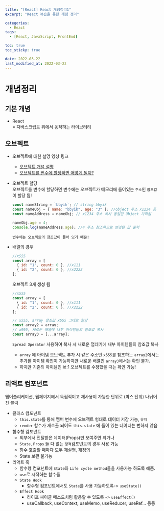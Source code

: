 ```yaml
---
title: "[React] React 개념정리1"
excerpt: "React 복습을 통한 개념 정리"

categories:
  - React
tags:
  - [React, JavaScript, FrontEnd]

toc: true
toc_sticky: true

date: 2022-03-22
last_modified_at: 2022-03-22
---
```


# 개념정리

## 기본 개념

- React  
  = 자바스크립트 위에서 동작하는 라이브러리

## 오브젝트

- 오브젝트에 대한 설명 영상 링크

  - [오브젝트 개념 설명](https://www.youtube.com/watch?v=1Lbr29tzAA8)
  - [오브젝트를 변수에 할당하면 어떻게 될까?](https://www.youtube.com/watch?v=__Zz17_5FRU)

- 오브젝트 할당  
  오브젝트를 변수에 할당하면 변수에는 오브젝트가 메모리에 들어있는 `주소`인 `참조값`이 할당 됨!

  ```jsx
  const nameString = `bbyik`; // string bbyik
  const nameObj = { name: "bbyik", age: "3" }; //object 주소 x1234 등
  const nameAddress = nameObj; // x1234 주소 복사 동일한 Object 가리킴

  nameObj.age = 4;
  console.log(nameAddress.age); //4 주소 참조하므로 변경된 값 출력
  ```

  ```
  변수에는 오브젝트의 참조값이 들어 있기 때문!
  ```

- 배열의 경우

  ```jsx
  //x555
  const array = [
    { id: "1", count: 0 }, //x111
    { id: "2", count: 0 }, //x2222
  ];
  ```

  오브젝트 3개 생성 됨

  ```jsx
  //x555
  const array = [
    { id: "1", count: 0 }, //x111
    { id: "2", count: 0 }, //x2222
  ];

  // x555, array 참조값 x555 그대로 할당
  const array2 = array;
  // x999, 새로운 배열에 내부 아이템들의 참조값 복사
  const array3 = [...array];
  ```

  `Spread Operator` 사용하여 복사 시 새로운 껍데기에 내부 아이템들의 참조값 복사

  - `array` 에 아이템 오브젝트 추가 시 같은 주소인 `x555`를 참조하는 `array2`에서는 추가된 아이템 확인이 가능하지만 새로운 배열인 `array3`에서는 확인 불가.
  - 하지만 기존의 아이템인 id:1 오브젝트를 수정했을 때는 확인 가능!

## 리액트 컴포넌트

웹어플리케이션, 웹페이지에서 독립적이고 재사용이 가능한 단위로 (박스 단위) 나뉘어진 블럭

- 클래스 컴포넌트
  - `this.state`를 통해 멤버 변수에 오브젝트 형태로 데이터 저장 가능, `유지`
  - `render` 함수가 재호출 되어도 `this.state` 에 들어 있는 데이터는 변하지 않음
- 함수형 컴포넌트
  - 외부에서 전달받은 데이터(Props)만 보여주면 되거나
  - `State`, `Props` 둘 다 없는 `정적`컴포넌트의 경우 사용 가능
  - 함수 호출할 때마다 모두 재실행, 재정의
  - State 보관 불가능
- 리액트 훅
  - 함수형 컴포넌트에 `State`와 `Life cycle method`들을 사용가능 하도록 해줌.
  - `use`로 시작하는 함수들
  - `State Hook`
    - 함수형 컴포넌트에서도 `State`를 사용 가능하도록-> `useState()`
  - `Effect Hook`
    - 라이프 싸이클 메소드처럼 활용할 수 있도록 -> `useEffect()`
    - useCallback, useContext, useMemo, useReducer, useRef... 등등
